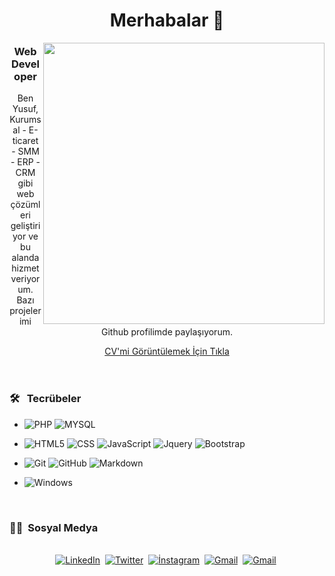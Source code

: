   <header>
      <h1>Merhabalar 👋</h1>
      <img align="right" width="450"  
        src="https://camo.githubusercontent.com/55ab0a9d634198b5368fa6dbd7b2a8e561f6b27f5dadc97e3ce60c77fe9109e8/68747470733a2f2f6173736574732e676f636f6465727a2e78797a2f736974652f77702d636f6e74656e742f75706c6f6164732f323031372f30322f7368757474657273746f636b5f3233393135373131352d343630783332302e6a7067"       
        alt=""
      />
      <h3>Web Developer</h3>
      <p>
      Ben Yusuf, <br>
      Kurumsal - E-ticaret - SMM - ERP - CRM gibi web çözümleri geliştiriyor ve bu alanda hizmet veriyorum. Bazı projelerimi Github profilimde paylaşıyorum.
       
<a href="https://drive.google.com/file/d/1k-Fvi2JZa5QL-ySGRTMyc9RBMir1Uc22/view" target="_blank">CV'mi Görüntülemek İçin Tıkla</a>

</p>
</header>

 

<h3> 🛠 &nbsp; Tecrübeler</h3>

- 
  ![PHP](https://img.shields.io/badge/PHP-777bb3?style=for-the-badge&logo=php&logoColor=white)
  ![MYSQL](https://img.shields.io/badge/MySQL-E48E00?style=for-the-badge&logo=mysql) 

- 
  ![HTML5](https://img.shields.io/badge/HTML5-E34F26?style=for-the-badge&logo=html5&logoColor=white)
  ![CSS](https://img.shields.io/badge/CSS-239120?&style=for-the-badge&logo=css3&logoColor=white)
  ![JavaScript](https://img.shields.io/badge/JavaScript-323330?style=for-the-badge&logo=javascript&logoColor=F7DF1E)
    ![Jquery](https://img.shields.io/badge/jquery-323330?style=for-the-badge&logo=jquery&logoColor=F7DF1E)
    ![Bootstrap](https://img.shields.io/badge/bootstrap-%238511FA.svg?style=for-the-badge&logo=bootstrap&logoColor=white)
- 
  ![Git](https://img.shields.io/badge/Git-F05032?style=for-the-badge&logo=git&logoColor=white)
  ![GitHub](https://img.shields.io/badge/GitHub-100000?style=for-the-badge&logo=github&logoColor=white)
  ![Markdown](https://img.shields.io/badge/Markdown-000000?style=for-the-badge&logo=markdown&logoColor=white)
- 
  ![Windows](https://img.shields.io/badge/Windows-0078D6?style=for-the-badge&logo=windows&logoColor=white)



<br/>


<h3> 🤝🏻 &nbsp;Sosyal Medya </h3> 

<p align="center">
<br>
<a href="https://www.linkedin.com/in/yusuf-karakaya-761511142/"><img src="https://img.shields.io/badge/linkedin-%230077B5.svg?&style=for-the-badge&logo=linkedin&logoColor=white" alt="LinkedIn" /></a>&nbsp;
<a href="https://twitter.com/yusufkarakaya__"><img src="https://img.shields.io/badge/Twitter-1DA1F2?style=for-the-badge&logo=twitter&logoColor=white" alt="Twitter" /></a>&nbsp;
<a href="https://instagram.com/ysfkarakaya"><img src="https://img.shields.io/badge/İnstagram-fb3958?style=for-the-badge&logo=instagram&logoColor=white" alt="İnstagram" /></a>&nbsp;
<a href="mailto:info@yusufkarakaya.com.tr?subject=Merhabalar"><img src="https://img.shields.io/badge/gmail-%23D14836.svg?&style=for-the-badge&logo=gmail&logoColor=white" alt="Gmail"/></a>&nbsp;
<a href="https://wa.me/905453356357"><img src="https://img.shields.io/badge/Whatsapp-25D366?style=for-the-badge&logo=whatsapp&logoColor=white" alt="Gmail"/></a>&nbsp;
<!--<a href="https://kkvanonymous.github.io/"><img alt="Website" src="https://img.shields.io/website?style=for-the-badge&up_message=portfolio&url=https%3A%2F%2Fkkvanonymous.github.io%2F"></a>-->
</p>

 

 

